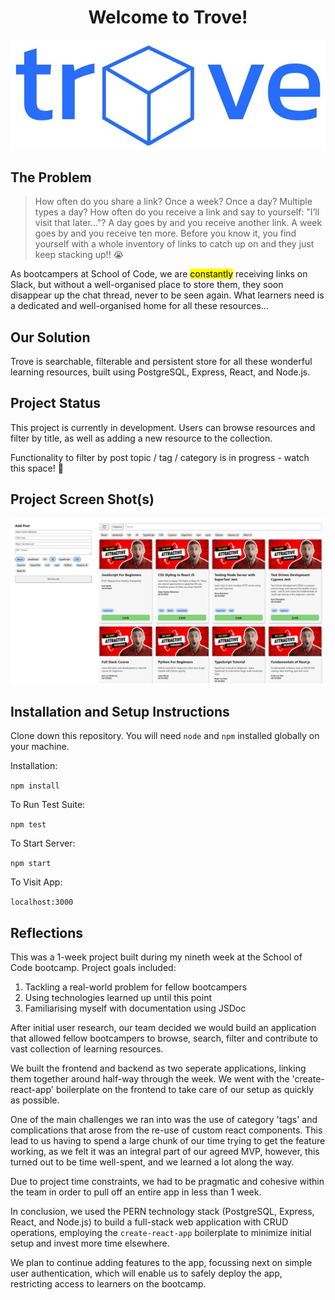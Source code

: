 <h1 align="center">Welcome to Trove!</h1>

<p align="center">
  <img src="public/trove-logo.jpg" alt="logo"/>
</p>

## The Problem

> How often do you share a link? Once a week? Once a day? Multiple types a day?
> How often do you receive a link and say to yourself: "I’ll visit that later..."? 
> A day goes by and you receive another link. A week goes by and you receive ten more. 
> Before you know it, you find yourself with a whole inventory of links to catch up on and they just keep stacking up!! 😭 

As bootcampers at School of Code, we are <mark>constantly</mark> receiving links on Slack, but without a well-organised place to store them, they soon disappear up the chat thread, never to be seen again.
What learners need is a dedicated and well-organised home for all these resources...

## Our Solution

Trove is searchable, filterable and persistent store for all these wonderful learning resources, built using PostgreSQL, Express, React, and Node.js.

## Project Status
This project is currently in development. Users can browse resources and filter by title, as well as adding a new resource to the collection. 

Functionality to filter by post topic / tag / category is in progress - watch this space! 👀

## Project Screen Shot(s)

<p align="center">
  <img src="assets/frontend-screenshot.png" alt="screenshot of app"/>
</p>

## Installation and Setup Instructions

Clone down this repository. You will need `node` and `npm` installed globally on your machine.  

Installation:

`npm install`  

To Run Test Suite:  

`npm test`  

To Start Server:

`npm start`  

To Visit App:

`localhost:3000`  

## Reflections

This was a 1-week project built during my nineth week at the School of Code bootcamp. Project goals included: 
1. Tackling a real-world problem for fellow bootcampers
2. Using technologies learned up until this point 
3. Familiarising myself with documentation using JSDoc

After initial user research, our team decided we would build an application that allowed fellow bootcampers to browse, search, filter and contribute to vast collection of learning resources. 

We built the frontend and backend as two seperate applications, linking them together around half-way through the week. 
We went with the 'create-react-app' boilerplate on the frontend to take care of our setup as quickly as possible.  

One of the main challenges we ran into was the use of category 'tags' and complications that arose from the re-use of custom react components. This lead to us having to spend a large chunk of our time trying to get the feature working, as we felt it was an integral part of our agreed MVP, however, this turned out to be time well-spent, and we learned a lot along the way.

Due to project time constraints, we had to be pragmatic and cohesive within the team in order to pull off an entire app in less than 1 week. 

In conclusion, we used the PERN technology stack (PostgreSQL, Express, React, and Node.js) to build a full-stack web application with CRUD operations, employing the `create-react-app` boilerplate to minimize initial setup and invest more time elsewhere. 

We plan to continue adding features to the app, focussing next on simple user authentication, which will enable us to safely deploy the app, restricting access to learners on the bootcamp.
